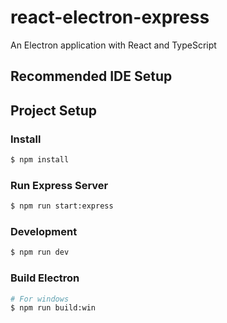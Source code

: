 
# react-electron-express

An Electron application with React and TypeScript

## Recommended IDE Setup

## Project Setup

### Install

```bash
$ npm install
```
### Run Express Server

```bash
$ npm run start:express
```

### Development

```bash
$ npm run dev
```

### Build Electron

```bash
# For windows
$ npm run build:win
```